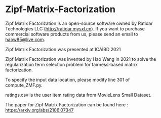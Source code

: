 # Zipf-Matrix-Factorization

Zipf Matrix Factorization is an open-source software owned by Ratidar Technologies LLC (http://ratidar.mysxl.cn). If you want to purchase commercial software products from us, please send an email to haow85@live.com.

Zipf Matrix Factorization was presented at ICAIBD 2021

Zipf Matrix Factorization was invented by Hao Wang in 2021 to solve the regularization term selection problem for fairness-based matrix factorization.

To specify the input data location, please modify line 301 of compute_ZMF.py.

ratings.csv is the user item rating data from MovieLens Small Dataset.

The paper for Zipf Matrix Factorization can be found here : https://arxiv.org/abs/2106.07347
